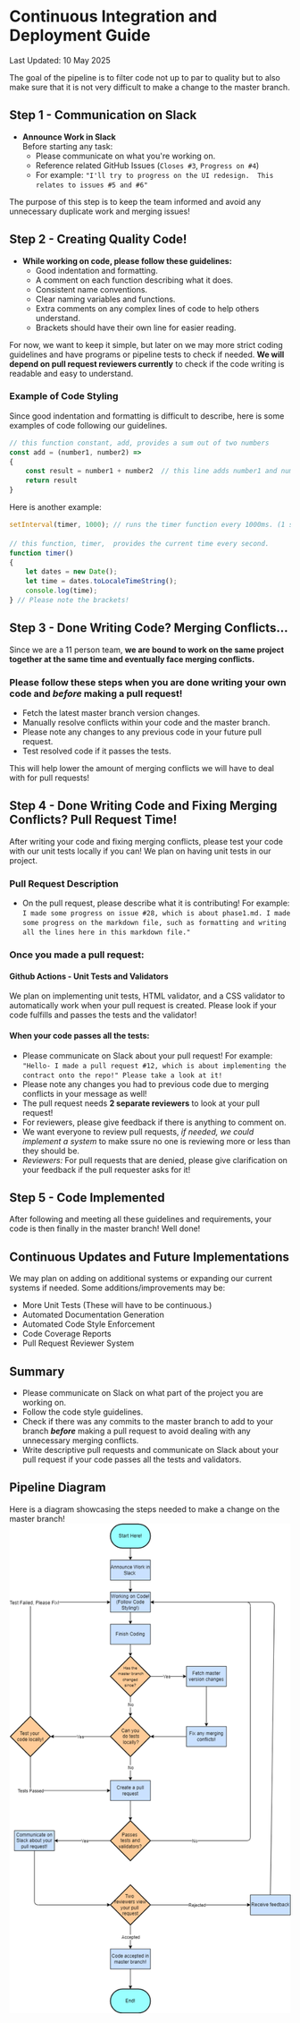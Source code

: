 
# Continuous Integration and Deployment Guide

Last Updated: 10 May 2025  

The goal of the pipeline is to filter code not up to par to quality but to also make sure that it is not very difficult to make a change to the master branch.

## Step 1 - Communication on Slack
- **Announce Work in Slack**  
    Before starting any task:
    - Please communicate on what you're working on.
  - Reference related GitHub Issues (`Closes #3`, `Progress on #4`)
  - For example:
    `"I'll try to progress on the UI redesign.  This relates to issues #5 and #6"`  

The purpose of this step is to keep the team informed and avoid any unnecessary duplicate work and merging issues!

## Step 2 - Creating Quality Code!  

- **While working on code, please follow these guidelines:**  
    - Good indentation and formatting.
    - A comment on each function describing what it does.
    - Consistent name conventions.
    - Clear naming variables and functions.
    - Extra comments on any complex lines of code to help others understand.
    - Brackets should have their own line for easier reading.

For now, we want to keep it simple, but later on we may more strict coding guidelines and have programs or pipeline tests to check if needed. **We will depend on pull request reviewers currently** to check if the code writing is readable and easy to understand.

### Example of Code Styling
Since good indentation and formatting is difficult to describe, here is some examples of code following our guidelines.

``` JavaScript
// this function constant, add, provides a sum out of two numbers
const add = (number1, number2) => 
{
    const result = number1 + number2  // this line adds number1 and number2 to make the sum
    return result
}
```

Here is another example:
``` JavaScript
setInterval(timer, 1000); // runs the timer function every 1000ms. (1 second)

// this function, timer,  provides the current time every second.
function timer() 
{
    let dates = new Date();
    let time = dates.toLocaleTimeString(); 
    console.log(time);
} // Please note the brackets!  
```

## Step 3 - Done Writing Code? Merging Conflicts...  

Since we are a 11 person team, **we are bound to work on the same project together at the same time and eventually face merging conflicts.**

### Please follow these steps when you are done writing your own code and ***before*** making a pull request!

- Fetch the latest master branch version changes.
- Manually resolve conflicts within your code and the master branch.
- Please note any changes to any previous code in your future pull request.
- Test resolved code if it passes the tests.

This will help lower the amount of merging conflicts we will have to deal with for pull requests!

## Step 4 - Done Writing Code and Fixing Merging Conflicts? Pull Request Time!  

After writing your code and fixing merging conflicts, please test your code with our unit tests locally if you can! We plan on having unit tests in our project. 

### Pull Request Description
- On the pull request, please describe what it is contributing! For example: `I made some progress on issue #28, which is about phase1.md. I made some progress on the markdown file, such as formatting and writing all the lines here in this markdown file."`

### Once you made a pull request:

#### Github Actions - Unit Tests and Validators
We plan on implementing unit tests, HTML validator, and a CSS validator to automatically work when your pull request is created. Please look if your code fulfills and passes the tests and the validator!

#### When your code passes all the tests:

- Please communicate on Slack about your pull request! For example: `"Hello- I made a pull request #12, which is about implementing the contract onto the repo!" Please take a look at it!`
- Please note any changes you had to previous code due to merging conflicts in your message as well!
- The pull request needs **2 separate reviewers** to look at your pull request! 
- For reviewers, please give feedback if there is anything to comment on. 
- We want everyone to review pull requests, *if needed, we could implement a system* to make ssure no one is reviewing more or less than they should be.  
- *Reviewers:* For pull requests that are denied, please give clarification on your feedback if the pull requester asks for it!  

## Step 5 - Code Implemented
After following and meeting all these guidelines and requirements, your code is then finally in the master branch! Well done! 

## Continuous Updates and Future Implementations 
We may plan on adding on additional systems or expanding our current systems if needed. Some additions/improvements may be:
- More Unit Tests (These will have to be continuous.)
- Automated Documentation Generation
- Automated Code Style Enforcement
- Code Coverage Reports
- Pull Request Reviewer System


## Summary 
- Please communicate on Slack on what part of the project you are working on.  
- Follow the code style guidelines.  
- Check if there was any commits to the master branch to add to your branch ***before*** making a pull request to avoid dealing with any unnecessary merging conflicts. 
- Write descriptive pull requests and communicate on Slack about your pull request if your code passes all the tests and validators.  

## Pipeline Diagram
Here is a diagram showcasing the steps needed to make a change on the master branch!  
![Diagram](phase1.drawio.png)


